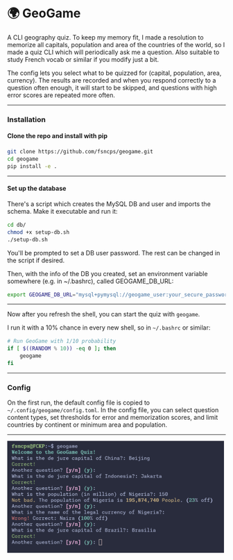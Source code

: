 # 🌍 GeoGame

A CLI geography quiz.
To keep my memory fit, I made a resolution to memorize all capitals, population and area of the countries of the world, so I made a quiz CLI which will periodically ask me a question. Also suitable to study French vocab or similar if you modify just a bit.

The config lets you select what to be quizzed for (capital, population, area, currency). The results are recorded and when you respond correctly to a question often enough, it will start to be skipped, and questions with high error scores are repeated more often.

---

### Installation

#### Clone the repo and install with pip
```bash
git clone https://github.com/fsncps/geogame.git
cd geogame
pip install -e .
```
---

#### Set up the database
There's a script which creates the MySQL DB and user and imports the schema. Make it executable and run it:
```bash
cd db/
chmod +x setup-db.sh
./setup-db.sh
```
You'll be prompted to set a DB user password. The rest can be changed in the script if desired.

Then, with the info of the DB you created, set an environment variable somewhere (e.g. in ~/.bashrc), called GEOGAME_DB_URL:
```bash
export GEOGAME_DB_URL="mysql+pymysql://geogame_user:your_secure_password@localhost:3306/geogame"
```
---
Now after you refresh the shell, you can start the quiz with `geogame`.

I run it with a 10% chance in every new shell, so in `~/.bashrc` or similar:
```bash
# Run GeoGame with 1/10 probability
if [ $((RANDOM % 10)) -eq 0 ]; then
    geogame
fi
```
---

### Config

On the first run, the default config file is copied to `~/.config/geogame/config.toml`.
In the config file, you can select question content types, set thresholds for error and memorization scores, and limit countries by continent or minimum area and population.

---
<img src="screenshot.png" alt="Demo" width="500"/>
